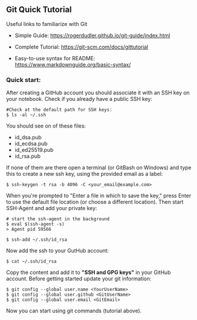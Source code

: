 ## Git Quick Tutorial
Useful links to familiarize with Git
* Simple Guide: https://rogerdudler.github.io/git-guide/index.html

* Complete Tutorial: https://git-scm.com/docs/gittutorial

* Easy-to-use syntax for README: https://www.markdownguide.org/basic-syntax/

### Quick start:

After creating a GitHub account you should associate it with an SSH key on your notebook.
Check if you already have a public SSH key:
```
#Check at the default path for SSH keys:
$ ls -al ~/.ssh
```
You should see on of these files:
* id_dsa.pub
* id_ecdsa.pub
* id_ed25519.pub
* id_rsa.pub
 
If none of them are there open a terminal (or GitBash on Windows) and type this to create a new ssh key, using the provided email as a label:
```
$ ssh-keygen -t rsa -b 4096 -C <your_email@example.com>
```
When you're prompted to "Enter a file in which to save the key," press Enter to use the default file location (or choose a different location).
Then start SSH-Agent and add your private key:
```
# start the ssh-agent in the background
$ eval $(ssh-agent -s)
> Agent pid 59566

$ ssh-add ~/.ssh/id_rsa
```
Now add the ssh to your GutHub account: 
```
$ cat ~/.ssh/id_rsa
```
Copy the content and add it to **"SSH and GPG keys"** in your GitHub account.
Before getting started update your git information:
```
$ git config --global user.name <YourUserName>
$ git config --global user.github <GitUserName>
$ git config --global user.email <GitEmail>
```
Now you can start using git commands (tutorial above).